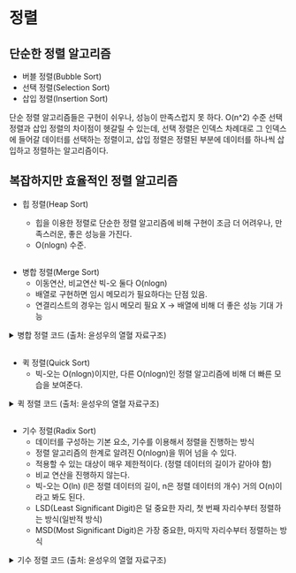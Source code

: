 # 정렬

## 단순한 정렬 알고리즘
* 버블 정렬(Bubble Sort)
* 선택 정렬(Selection Sort)
* 삽입 정렬(Insertion Sort)

단순 정렬 알고리즘들은 구현이 쉬우나, 성능이 만족스럽지 못 하다.
O(n^2) 수준
선택 정렬과 삽입 정렬의 차이점이 헷갈릴 수 있는데, 선택 정렬은 인덱스 차례대로 그 인덱스에 들어갈 데이터를 선택하는 정렬이고, 삽입 정렬은 정렬된 부분에 데이터를 하나씩 삽입하고 정렬하는 알고리즘이다.

## 복잡하지만 효율적인 정렬 알고리즘
* 힙 정렬(Heap Sort)

    - 힙을 이용한 정렬로 단순한 정렬 알고리즘에 비해 구현이 조금 더 어려우나, 만족스러운, 좋은 성능을 가진다.
    - O(nlogn) 수준.
    
##

* 병합 정렬(Merge Sort)
    - 이동연산, 비교연산 빅-오 둘다 O(nlogn)
    - 배열로 구현하면 임시 메모리가 필요하다는 단점 있음.
    - 연결리스트의 경우는 임시 메모리 필요 X -> 배열에 비해 더 좋은 성능 기대 가능

<details>
<summary>병합 정렬 코드 (출처: 윤성우의 열혈 자료구조)</summary>

```C
#include <stdio.h>
#include <stdlib.h>

void MergeTwoArea(int arr[], int left, int mid, int right) {
	int fIdx = left;
	int rIdx = mid + 1;
	int i;

	int* sortArr = (int*)malloc(sizeof(int)*(right + 1));
	int sIdx = left;

	while (fIdx <= mid && rIdx <= right) {
		if (arr[fIdx] <= arr[rIdx]) {
			sortArr[sIdx] = arr[fIdx++];
		}
		else {
			sortArr[sIdx] = arr[rIdx++];
		}
		sIdx++;
	}
	
	if (fIdx > mid) {
		for (i = rIdx; i <= right; i++, sIdx++) {
			sortArr[sIdx] = arr[i];
		}
	}
	else {
		for (i = fIdx; i <= mid; i++, sIdx++) {
			sortArr[sIdx] = arr[i];
		}
	}

	for (i = left; i <= right; i++) {
		arr[i] = sortArr[i];
	}
	free(sortArr);
}

void MergeSort(int arr[], int left, int right) {
	int mid;

	if (left < right) {
		mid = (left + right) / 2;
		MergeSort(arr, left, mid);
		MergeSort(arr, mid + 1, right);

		MergeTwoArea(arr, left, mid, right);
	}
}

int main(void) {

	int arr[7] = { 3, 2, 4, 1, 7, 6, 5 };
	int i;

	MergeSort(arr, 0, sizeof(arr) / sizeof(int) - 1);

	for (i = 0; i < 7; i++)
		printf("%d ", arr[i]);
	printf("\n");

	return 0;
}

```

</details>
	

##
* 퀵 정렬(Quick Sort)
	- 빅-오는 O(nlogn)이지만, 다른 O(nlogn)인 정렬 알고리즘에 비해 더 빠른 모습을 보여준다.

<details>
<summary>퀵 정렬 코드 (출처: 윤성우의 열혈 자료구조)</summary>

```C
#include <stdio.h>

void Swap(int arr[], int idx1, int idx2) {
	int temp = arr[idx1];
	arr[idx1] = arr[idx2];
	arr[idx2] = temp;
}

int MedianOfThree(int arr[], int left, int right) {
	int samples[3] = { left, (left + right) / 2, right };

	if (arr[samples[0]] > arr[samples[1]])
		Swap(samples, 0, 1);
	if (arr[samples[1]] > arr[samples[2]])
		Swap(samples, 1, 2);
	if (arr[samples[0]] > arr[samples[1]])
		Swap(samples, 0, 1);

	return samples[1];
}

int Partition(int arr[], int left, int right) {
	int pIdx = MedianOfThree(arr, left, right);
	int pivot = arr[pIdx];
	int low = left + 1;
	int high = right;

	Swap(arr, left, pIdx);

	//printf("피벗: %d\n", pivot);

	while (low <= high) {
		while (pivot >= arr[low] && low <= right)
			low++;
		while (pivot <= arr[high] && high >= (left + 1))
			high--;
		if (low <= high)
			Swap(arr, low, high);
	}
	Swap(arr, left, high);
	return high;
}

void QuickSort(int arr[], int left, int right) {
	if (left < right) {
		int pivot = Partition(arr, left, right);
		QuickSort(arr, left, pivot - 1);
		QuickSort(arr, pivot + 1, right);
	}
}

int main(void) {

	int arr[15] = { 1, 2, 3, 4, 5, 6, 7, 8, 9, 10, 11, 12, 13, 14, 15 };
	//int arr[3] = {3, 3, 3};
	int len = sizeof(arr) / sizeof(int);
	int i;

	QuickSort(arr, 0, (sizeof(arr) / sizeof(int)) - 1);

	for (i = 0; i < len; i++) {
		printf("%d ", arr[i]);
	}
	printf("\n");

	return 0;
}
```
#### 보통 피벗을 가장 앞 세 데이터 중 중간 값 데이터로 지정하거나 가장 왼쪽, 가장 오른쪽, 중앙 값 중 중간 값으로 지정해서 극단적 확률을 줄인다. <br/> 이 경우 피벗을 정하는 연산이 더 추가되지만, 더 안정적인 성능을 보여준다. <br/> 퀵 정렬의 평균적으로 최선에 가까운 성능을 평균적으로 보여주기에, 예외적으로 빅-오를 최악의 경우로 얘기하지 않고 평균적인 빅-오로 본다. <br/> 심지어 동일한 빅-오를 가지는 다른 정렬 알고리즘보다 평균적으로 빠르다.
</details>
	
##
* 기수 정렬(Radix Sort)
	- 데이터를 구성하는 기본 요소, 기수를 이용해서 정렬을 진행하는 방식
	- 정렬 알고리즘의 한계로 알려진 O(nlogn)을 뛰어 넘을 수 있다.
	- 적용할 수 있는 대상이 매우 제한적이다. (정렬 데이터의 길이가 같아야 함)
	- 비교 연산을 진행하지 않는다.
	- 빅-오는 O(ln) (l은 정렬 데이터의 길이, n은 정렬 데이터의 개수) 거의 O(n)이라고 봐도 된다.
	- LSD(Least Significant Digit)은 덜 중요한 자리, 첫 번째 자리수부터 정렬하는 방식(일반적 방식)
	- MSD(Most Significant Digit)은 가장 중요한, 마지막 자리수부터 정렬하는 방식
<details>
<summary>기수 정렬 코드 (출처: 윤성우의 열혈 자료구조)</summary>

```C
#include <stdio.h>
#include "ListBaseQueue.h"	// 큐 헤더파일

#define BUCKET_NUM	10

void RadixSort(int arr[], int num, int maxLen) {
	Queue buckets[BUCKET_NUM];
	int bi;
	int pos;
	int di;
	int divfac = 1;
	int radix;

	for (bi = 0; bi < BUCKET_NUM; bi++) {
		QueueInit(&buckets[bi]);
	}

	for (pos = 0; pos < maxLen; pos++) {
		for (di = 0; di < num; di++) {
			radix = (arr[di] / divfac) % 10;
			Enqueue(&buckets[radix], arr[di]);
		}
		for (bi = 0, di = 0; bi < BUCKET_NUM; bi++) {
			while (!QIsEmpty(&buckets[bi]))
				arr[di++] = Dequeue(&buckets[bi]);
		}
		divfac *= 10;
	}
}

int main(void) {
	int arr[] = { 13, 212, 14, 7141, 10987, 6, 15 };

	int len = sizeof(arr) / sizeof(int);
	int i;

	RadixSort(arr, len, 5);

	for (i = 0; i < len; i++)
		printf("%d ", arr[i]);
}
```
</details>

##